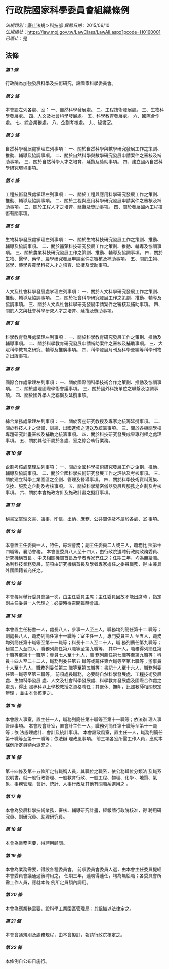 # 行政院國家科學委員會組織條例

*法規類別*：廢止法規＞科技部
*異動日期*：2015/06/10  
*法規網址*：https://law.moj.gov.tw/LawClass/LawAll.aspx?pcode=H0160001
*已廢止*：是


## 法條
##### 第 1 條
行政院為加強發展科學及技術研究，設國家科學委員會。

##### 第 2 條
本會設左列各處、室：
一、自然科學發展處。
二、工程技術發展處。
三、生物科學發展處。
四、人文及社會科學發展處。
五、科學教育發展處。
六、國際合作處。
七、綜合業務處。
八、企劃考核處。
九、秘書室。

##### 第 3 條
自然科學發展處掌理左列事項：
一、關於自然科學與數學研究發展工作之策劃、推動、輔導及協調事項。
二、關於自然科學與數學研究發展申請案件之審核及補助事項。
三、關於自然科學人才之培育、延攬及獎助事項。
四、建立國內自然科學研究環境事項。

##### 第 4 條
工程技術發展處掌理左列事項：
一、關於工程與應用科學研究發展工作之策劃、推動、輔導及協調事項。
二、關於工程與應用科學研究發展申請案件之審核及補助事項。
三、關於工程人才之培育、延攬及獎助事項。
四、關於發展國內工程技術有關事項。

##### 第 5 條
生物科學發展處掌理左列事項：
一、關於生物科技研究發展工作之策劃、推動、輔導及協調事項。
二、關於醫藥科技研究發展工作之策劃、推動、輔導及協調事項。
三、關於農業科技研究發展工作之策劃、推動、輔導及協調事項。
四、關於生物、醫學、藥學、農學研究發展申請案件之審核及補助事項。
五、關於生物、醫學、藥學與農學科技人才之培育、延攬及獎助事項。

##### 第 6 條
人文及社會科學發展處掌理左列事項：
一、關於人文科學研究發展工作之策劃、推動、輔導及協調事項。
二、關於社會科學研究發展工作之策劃、推動、輔導及協調事項。
三、關於人文與社會科學研究發展申請案件之審核及補助事項。
四、關於人文與社會科學研究人才之培育、延攬及獎助事項。

##### 第 7 條
科學教育發展處掌理左列事項：
一、關於科學教育研究發展工作之策劃、推動及輔導事項。
二、關於科學教育研究發展申請補助案件之審核及補助事項。
三、大眾科學教育之研究、輔導及推廣事項。
四、科學發展月刊及科學彙編等科學刊物之出版事項。

##### 第 8 條
國際合作處掌理左列事項：
一、關於國際間科學技術合作之策劃、推動及協調事項。
二、關於處理國際學術會議事項。
三、關於國外科技單位之聯繫及協調事項。
四、關於國外學人之聯繫及延攬事項。

##### 第 9 條
綜合業務處掌理左列事項：
一、關於客座研究教授及專家之統籌延攬事項。
二、關於科技人才之儲備、訓練、出國進修之選送及統籌事項。
三、關於各機關學校專題研究計畫審核及補助之統籌事項。
四、關於科技研究發展成果專利權之處理事項。
五、關於其他不屬於各處、室之綜合執行業務。

##### 第 10 條
企劃考核處掌理左列事項：
一、關於全國科學技術研究發展工作之企劃、推動、輔導及協調事項。
二、關於全國科學技術研究發展工作之評估及考核事項。
三、關於建立科學工業園區之企劃、管理及督導事項。
四、關於科學技術資料蒐集、交換、服務之企劃及考核事項。
五、關於科學精密儀器發展與服務之企劃及考核事項。
六、關於本會施政方針及施政計畫之擬訂事項。

##### 第 11 條
秘書室掌理文書、議事、印信、出納、庶務、公共關係及不屬於各處、室
事項。

##### 第 12 條
本會置主任委員一人，特任，綜理會務；副主任委員二人或三人，職務比
照第十四職等，襄助會務。
本會置委員八人至十四人，由行政院遴聘行政院政務委員、研究機構首長
、中央相關機關首長及學者專家充任之；任期三年，均為無給職。
為利科技業務發展，前項由研究機構首長及學者專家擔任之委員職務，得
由兼具外國國籍者充任之。

##### 第 13 條
本會每月舉行委員會議一次，由主任委員主席；主任委員因故不能出席時
，指定副主任委員一人代理之；必要時得召開臨時會議。

##### 第 14 條
本會置主任秘書一人，處長八人，參事一人至三人，職務均列簡任第十二
職等；副處長八人，職務列簡任第十一職等；室主任一人，專門委員三人
至五人，職務均列簡任第十職等至第十一職等；科長十二人至二十人，職
務列薦任第九職等；秘書二人至四人，職務列薦任第八職等至第九職等，
其中一人，職務得列簡任第十職等至第十一職等；專員七人至十九人，職
務列薦任第七職等至第九職等；科員十四人至二十二人，職務列委任第五
職等或薦任第六職等至第七職等；辦事員十人至十八人，職務列委任第三
職等至第五職等；書記十人至十六人，職務列委任第一職等至第三職等。
前項處長職務，必要時自然科學發展處、工程技術發展處、生物科學發展
處、人文及社會科學發展處、科學教育發展處及國際合作處之處長，得比
照專科以上學校教授之資格聘任；其退休、撫卹，比照教師相關規定辦理
，並由本會核定之。

##### 第 15 條
本會設人事室，置主任一人，職務列簡任第十職等至第十一職等；依法辦
理人事管理事項。
本會設會計室，置會計主任一人，職務列簡任第十職等至第十一職等；依
法辦理歲計、會計及統計事項。
本會設政風室，置主任一人，職務列簡任第十職等至第十一職等；依法辦
理政風事項。
前三項各室所需工作人員，應就本條例所定員額內派充之。

##### 第 16 條
第十四條及第十五條所定各職稱人員，其職位之職系，依公務職位分類法
及職系說明書，就一般行政管理、一般教育行政、一般工程、物理、化學
、地質、氣象、事務管理、會計、統計、人事行政及其他有關職系選用之
。

##### 第 17 條
本會為發展科學技術業務，審核、輔導研究計畫，經報請行政院核准，得
聘用研究員、副研究員、助理研究員。

##### 第 18 條
本會為業務需要，得聘用顧問。

##### 第 19 條
本會為業務需要，得設各種委員會。
前項委員會委員人選，由本會主任委員提經本會委員會議通過後聘用之，
任期三年，連聘得連任，均為無給職；各委員會所需工作人員，應就本條
例所定員額內調用。

##### 第 20 條
本會為應業務需要，設科學工業園區管理局；其組織以法律定之。

##### 第 21 條
本會會議規則及處務規程，由本會擬訂，報請行政院核定之。

##### 第 22 條
本條例自公布日施行。


